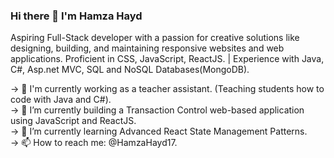 ### Hi there 👋 I'm Hamza Hayd

Aspiring Full-Stack developer with a passion for creative solutions like designing, building, and maintaining responsive websites and web applications. Proficient in CSS, JavaScript, ReactJS. | Experience with Java, C#, Asp.net MVC, SQL and NoSQL Databases(MongoDB).

-> 💼 I'm currently working as a teacher assistant. (Teaching students how to code with Java and C#).<br/>
-> 🔭 I’m currently building a Transaction Control web-based application using JavaScript and ReactJS.<br/>
-> 🌱 I’m currently learning Advanced React State Management Patterns.<br/>
-> 📫 How to reach me: @HamzaHayd17.
